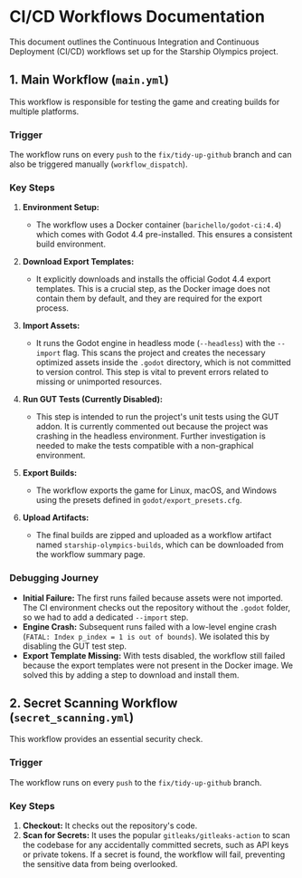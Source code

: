 # CI/CD Workflows Documentation

This document outlines the Continuous Integration and Continuous Deployment (CI/CD) workflows set up for the Starship Olympics project.

## 1. Main Workflow (`main.yml`)

This workflow is responsible for testing the game and creating builds for multiple platforms.

### Trigger

The workflow runs on every `push` to the `fix/tidy-up-github` branch and can also be triggered manually (`workflow_dispatch`).

### Key Steps

1.  **Environment Setup:**
    *   The workflow uses a Docker container (`barichello/godot-ci:4.4`) which comes with Godot 4.4 pre-installed. This ensures a consistent build environment.

2.  **Download Export Templates:**
    *   It explicitly downloads and installs the official Godot 4.4 export templates. This is a crucial step, as the Docker image does not contain them by default, and they are required for the export process.

3.  **Import Assets:**
    *   It runs the Godot engine in headless mode (`--headless`) with the `--import` flag. This scans the project and creates the necessary optimized assets inside the `.godot` directory, which is not committed to version control. This step is vital to prevent errors related to missing or unimported resources.

4.  **Run GUT Tests (Currently Disabled):**
    *   This step is intended to run the project's unit tests using the GUT addon. It is currently commented out because the project was crashing in the headless environment. Further investigation is needed to make the tests compatible with a non-graphical environment.

5.  **Export Builds:**
    *   The workflow exports the game for Linux, macOS, and Windows using the presets defined in `godot/export_presets.cfg`.

6.  **Upload Artifacts:**
    *   The final builds are zipped and uploaded as a workflow artifact named `starship-olympics-builds`, which can be downloaded from the workflow summary page.

### Debugging Journey

*   **Initial Failure:** The first runs failed because assets were not imported. The CI environment checks out the repository without the `.godot` folder, so we had to add a dedicated `--import` step.
*   **Engine Crash:** Subsequent runs failed with a low-level engine crash (`FATAL: Index p_index = 1 is out of bounds`). We isolated this by disabling the GUT test step.
*   **Export Template Missing:** With tests disabled, the workflow still failed because the export templates were not present in the Docker image. We solved this by adding a step to download and install them.

## 2. Secret Scanning Workflow (`secret_scanning.yml`)

This workflow provides an essential security check.

### Trigger

The workflow runs on every `push` to the `fix/tidy-up-github` branch.

### Key Steps

1.  **Checkout:** It checks out the repository's code.
2.  **Scan for Secrets:** It uses the popular `gitleaks/gitleaks-action` to scan the codebase for any accidentally committed secrets, such as API keys or private tokens. If a secret is found, the workflow will fail, preventing the sensitive data from being overlooked. 